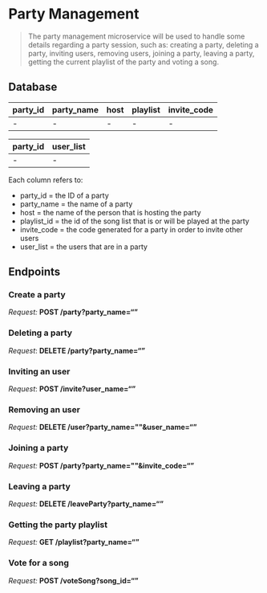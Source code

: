 # Party Management

> The party management microservice will be used to handle some details regarding a party session, such as: creating a party, deleting a party, inviting users, removing users, joining a party,  leaving a party, getting the current playlist of the party and voting a song.

## Database

| party_id | party_name | host | playlist | invite_code |
| -------- | ---------- | ---- | -------- | ----------- |
| -        | -          | -    | -        | -           |

| party_id | user_list |
| -------- | --------- |
| -        | -         |

Each column refers to:

 - party_id = the ID of a party
 - party_name = the name of a party
 - host = the name of the person that is hosting the party
 - playlist_id = the id of the song list that is or will be played at the party
 - invite_code = the code generated for a party in order to invite other users
 - user_list = the users that are in a party

## Endpoints

### Create a party

*Request:* **POST /party?party_name=“”**

### Deleting a party

*Request*: **DELETE /party?party_name=“”**

### Inviting an user

*Request*: **POST /invite?user_name=“”**

### Removing an user

*Request:* **DELETE /user?party_name=""&user_name=“”**

### Joining a party

*Request:* **POST /party?party_name=""&invite_code=“”**

### Leaving a party

*Request:* **DELETE /leaveParty?party_name=“”**

### Getting the party playlist

*Request:* **GET /playlist?party_name=“”**

### Vote for a song

*Request:* **POST /voteSong?song_id=“”**
